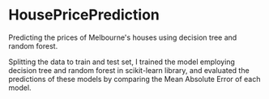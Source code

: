 # HousePricePrediction
Predicting the prices of Melbourne's houses using decision tree and random forest.

Splitting the data to train and test set, I trained the model employing decision tree and random forest in scikit-learn library, and evaluated the predictions of these models by comparing the Mean Absolute Error of each model.
